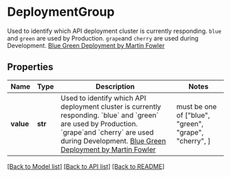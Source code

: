 # DeploymentGroup

Used to identify which API deployment cluster is currently responding.  `blue` and `green` are used by Production. `grape`and `cherry` are used during Development.  [Blue Green Deployment by Martin Fowler](https://martinfowler.com/bliki/BlueGreenDeployment.html)

## Properties
Name | Type | Description | Notes
------------ | ------------- | ------------- | -------------
**value** | **str** | Used to identify which API deployment cluster is currently responding.  &#x60;blue&#x60; and &#x60;green&#x60; are used by Production. &#x60;grape&#x60;and &#x60;cherry&#x60; are used during Development.  [Blue Green Deployment by Martin Fowler](https://martinfowler.com/bliki/BlueGreenDeployment.html) |  must be one of ["blue", "green", "grape", "cherry", ]

[[Back to Model list]](../README.md#documentation-for-models) [[Back to API list]](../README.md#documentation-for-api-endpoints) [[Back to README]](../README.md)


